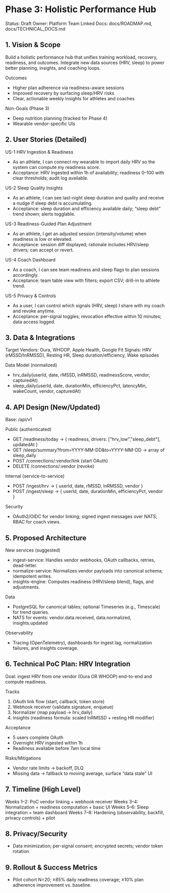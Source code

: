 # Phase 3: Holistic Performance Hub

Status: Draft
Owner: Platform Team
Linked Docs: docs/ROADMAP.md, docs/TECHNICAL_DOCS.md

## 1. Vision & Scope
Build a holistic performance hub that unifies training workload, recovery, readiness, and outcomes. Integrate new data sources (HRV, sleep) to power better planning, insights, and coaching loops.

Outcomes
- Higher plan adherence via readiness-aware sessions
- Improved recovery by surfacing sleep/HRV risks
- Clear, actionable weekly insights for athletes and coaches

Non-Goals (Phase 3)
- Deep nutrition planning (tracked for Phase 4)
- Wearable vendor-specific UIs

## 2. User Stories (Detailed)
US-1 HRV Ingestion & Readiness
- As an athlete, I can connect my wearable to import daily HRV so the system can compute my readiness score.
- Acceptance: HRV ingested within 1h of availability; readiness 0–100 with clear thresholds; audit log available.

US-2 Sleep Quality Insights
- As an athlete, I can see last-night sleep duration and quality and receive a nudge if sleep debt is accumulating.
- Acceptance: sleep duration and efficiency available daily; “sleep debt” trend shown; alerts togglable.

US-3 Readiness-Guided Plan Adjustment
- As an athlete, I get an adjusted session (intensity/volume) when readiness is low or elevated.
- Acceptance: session diff displayed; rationale includes HRV/sleep drivers; can accept or revert.

US-4 Coach Dashboard
- As a coach, I can see team readiness and sleep flags to plan sessions accordingly.
- Acceptance: team table view with filters; export CSV; drill-in to athlete trend.

US-5 Privacy & Controls
- As a user, I can control which signals (HRV, sleep) I share with my coach and revoke anytime.
- Acceptance: per-signal toggles; revocation effective within 10 minutes; data access logged.

## 3. Data & Integrations
Target Vendors: Oura, WHOOP, Apple Health, Google Fit
Signals: HRV (rMSSD/lnRMSSD), Resting HR, Sleep duration/efficiency, Wake episodes

Data Model (normalized)
- hrv_daily(userId, date, rMSSD, lnRMSSD, readinessScore, vendor, capturedAt)
- sleep_daily(userId, date, durationMin, efficiencyPct, latencyMin, wakeCount, vendor, capturedAt)

## 4. API Design (New/Updated)
Base: /api/v1

Public (authenticated)
- GET /readiness/today -> { readiness, drivers: ["hrv_low","sleep_debt"], updatedAt }
- GET /sleep/summary?from=YYYY-MM-DD&to=YYYY-MM-DD -> array of sleep_daily
- POST /connections/:vendor/link (start OAuth)
- DELETE /connections/:vendor (revoke)

Internal (service-to-service)
- POST /ingest/hrv -> { userId, date, rMSSD, lnRMSSD, vendor }
- POST /ingest/sleep -> { userId, date, durationMin, efficiencyPct, vendor }

Security
- OAuth2/OIDC for vendor linking; signed ingest messages over NATS; RBAC for coach views.

## 5. Proposed Architecture
New services (suggested)
- ingest-service: Handles vendor webhooks, OAuth callbacks, retries, dead-letter.
- normalize-service: Normalizes vendor payloads into canonical schema; idempotent writes.
- insights-engine: Computes readiness (HRV/sleep blend), flags, and adjustments.

Data
- PostgreSQL for canonical tables; optional Timeseries (e.g., Timescale) for trend queries.
- NATS for events: vendor.data.received, data.normalized, insights.updated

Observability
- Tracing (OpenTelemetry), dashboards for ingest lag, normalization failures, and insights coverage.

## 6. Technical PoC Plan: HRV Integration
Goal: ingest HRV from one vendor (Oura OR WHOOP) end-to-end and compute readiness.

Tracks
1) OAuth link flow (start, callback, token store)
2) Webhook receiver (validate signature, enqueue)
3) Normalizer (map payload -> hrv_daily)
4) Insights (readiness formula: scaled lnRMSSD + resting HR modifier)

Acceptance
- 5 users complete OAuth
- Overnight HRV ingested within 1h
- Readiness available before 7am local time

Risks/Mitigations
- Vendor rate limits -> backoff, DLQ
- Missing data -> fallback to moving average, surface “data stale” UI

## 7. Timeline (High Level)
Weeks 1–2: PoC vendor linking + webhook receiver
Weeks 3–4: Normalization + readiness computation + basic UI
Weeks 5–6: Sleep integration + team dashboard
Weeks 7–8: Hardening (observability, backfill, privacy controls) + pilot

## 8. Privacy/Security
- Data minimization; per-signal consent; encrypted secrets; vendor token rotation.

## 9. Rollout & Success Metrics
- Pilot cohort N=20; ≥85% daily readiness coverage; ≥10% plan adherence improvement vs. baseline.

